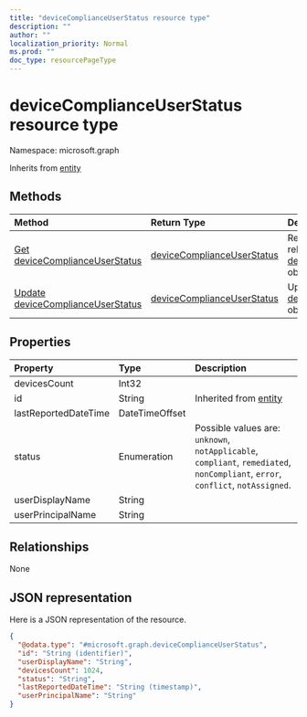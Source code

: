 ```yaml
---
title: "deviceComplianceUserStatus resource type"
description: ""
author: ""
localization_priority: Normal
ms.prod: ""
doc_type: resourcePageType
---
```


# deviceComplianceUserStatus resource type


Namespace: microsoft.graph




Inherits from [entity](../resources/entity.md)

## Methods
|Method|Return Type|Description|
|:---|:---|:---|
|[Get deviceComplianceUserStatus](../api/devicecomplianceuserstatus-get.md)|[deviceComplianceUserStatus](../resources/devicecomplianceuserstatus.md)|Read properties and relationships of the [deviceComplianceUserStatus](../resources/devicecomplianceuserstatus.md) object.|
|[Update deviceComplianceUserStatus](../api/devicecomplianceuserstatus-update.md)|[deviceComplianceUserStatus](../resources/devicecomplianceuserstatus.md)|Update the properties of a [deviceComplianceUserStatus](../resources/devicecomplianceuserstatus.md) object.|

## Properties
|Property|Type|Description|
|:---|:---|:---|
|devicesCount|Int32||
|id|String| Inherited from [entity](../resources/entity.md)|
|lastReportedDateTime|DateTimeOffset||
|status|Enumeration| Possible values are: `unknown`, `notApplicable`, `compliant`, `remediated`, `nonCompliant`, `error`, `conflict`, `notAssigned`.|
|userDisplayName|String||
|userPrincipalName|String||

## Relationships
None

## JSON representation
Here is a JSON representation of the resource.
<!-- {
  "blockType": "resource",
  "keyProperty": "id",
  "@odata.type": "microsoft.graph.deviceComplianceUserStatus",
  "baseType": "microsoft.graph.entity",
  "openType": false
}
-->
``` json
{
  "@odata.type": "#microsoft.graph.deviceComplianceUserStatus",
  "id": "String (identifier)",
  "userDisplayName": "String",
  "devicesCount": 1024,
  "status": "String",
  "lastReportedDateTime": "String (timestamp)",
  "userPrincipalName": "String"
}
```

